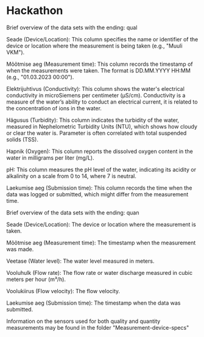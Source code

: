 # Hackathon

Brief overview of the data sets with the ending: qual

Seade (Device/Location): This column specifies the name or identifier of the device or location where the measurement is being taken (e.g., "Muuli VKM").

Mõõtmise aeg (Measurement time): This column records the timestamp of when the measurements were taken. The format is DD.MM.YYYY HH:MM (e.g., "01.03.2023 00:00").

Elektrijuhtivus (Conductivity): This column shows the water's electrical conductivity in microSiemens per centimeter (μS/cm). Conductivity is a measure of the water’s ability to conduct an electrical current, it is related to the concentration of ions in the water.

Hägusus (Turbidity): This column indicates the turbidity of the water, measured in Nephelometric Turbidity Units (NTU), which shows how cloudy or clear the water is. Parameter is often correlated with total suspended solids (TSS).

Hapnik (Oxygen): This column reports the dissolved oxygen content in the water in milligrams per liter (mg/L).

pH: This column measures the pH level of the water, indicating its acidity or alkalinity on a scale from 0 to 14, where 7 is neutral.

Laekumise aeg (Submission time): This column records the time when the data was logged or submitted, which might differ from the measurement time.

Brief overview of the data sets with the ending: quan

Seade (Device/Location): The device or location where the measurement is taken.

Mõõtmise aeg (Measurement time): The timestamp when the measurement was made.

Veetase (Water level): The water level measured in meters.

Vooluhulk (Flow rate): The flow rate or water discharge measured in cubic meters per hour (m³/h).

Voolukiirus (Flow velocity): The flow velocity.

Laekumise aeg (Submission time): The timestamp when the data was submitted.

Information on the sensors used for both quality and quantity measurements may be found in the folder "Measurement-device-specs"
